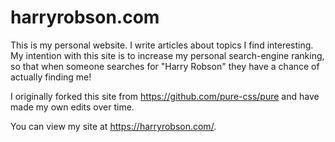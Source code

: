 # harryrobson.com
This is my personal website. I write articles about topics I find interesting. My intention with this site is to increase my personal search-engine ranking, so that when someone searches for "Harry Robson" they have a chance of actually finding me!

I originally forked this site from https://github.com/pure-css/pure and have made my own edits over time.

You can view my site at https://harryrobson.com/.
